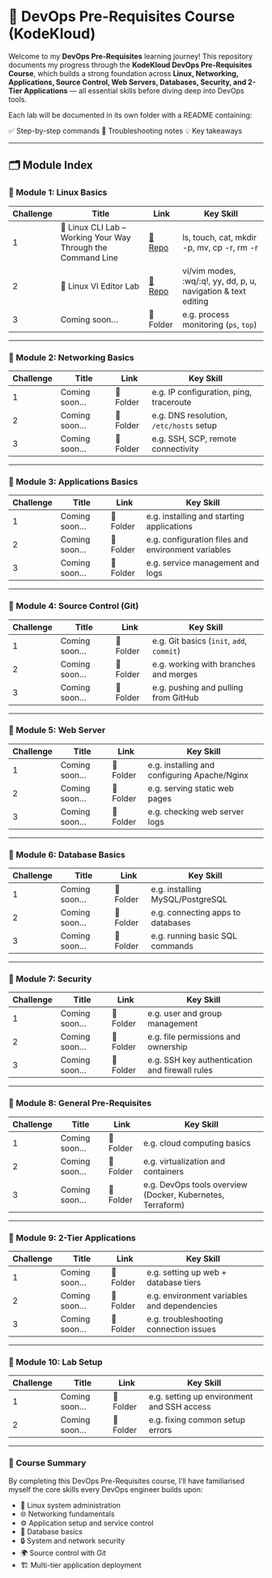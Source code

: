 # 🚀 DevOps Pre-Requisites Course (KodeKloud)

Welcome to my **DevOps Pre-Requisites** learning journey!
This repository documents my progress through the **KodeKloud DevOps Pre-Requisites Course**, which builds a strong foundation across **Linux, Networking, Applications, Source Control, Web Servers, Databases, Security, and 2-Tier Applications** — all essential skills before diving deep into DevOps tools.

Each lab will be documented in its own folder with a README containing:

✅ Step-by-step commands
🐛 Troubleshooting notes
💡 Key takeaways

---

## 🗂️ Module Index

### 🔹 Module 1: Linux Basics

| Challenge | Title        | Link      | Key Skill                                              |
| --------- | ------------ | --------- | ------------------------------------------------------ |
| 1         | 🐧 Linux CLI Lab – Working Your Way Through the Command Line | [📂 Repo](https://github.com/1suleyman/-Linux-CLI-Lab-Working-Your-Way-Through-the-Command-Line/tree/main) | ls, touch, cat, mkdir -p, mv, cp -r, rm -r            |
| 2         | 🐧 Linux VI Editor Lab | [📂 Repo](https://github.com/1suleyman/-Linux-VI-Editor-Lab---prereq-edition/tree/main) | vi/vim modes, :wq/:q!, yy, dd, p, u, navigation & text editing |
| 3         | Coming soon… | 📂 Folder | e.g. process monitoring (`ps`, `top`)                  |

---

### 🔹 Module 2: Networking Basics

| Challenge | Title        | Link      | Key Skill                               |
| --------- | ------------ | --------- | --------------------------------------- |
| 1         | Coming soon… | 📂 Folder | e.g. IP configuration, ping, traceroute |
| 2         | Coming soon… | 📂 Folder | e.g. DNS resolution, `/etc/hosts` setup |
| 3         | Coming soon… | 📂 Folder | e.g. SSH, SCP, remote connectivity      |

---

### 🔹 Module 3: Applications Basics

| Challenge | Title        | Link      | Key Skill                                          |
| --------- | ------------ | --------- | -------------------------------------------------- |
| 1         | Coming soon… | 📂 Folder | e.g. installing and starting applications          |
| 2         | Coming soon… | 📂 Folder | e.g. configuration files and environment variables |
| 3         | Coming soon… | 📂 Folder | e.g. service management and logs                   |

---

### 🔹 Module 4: Source Control (Git)

| Challenge | Title        | Link      | Key Skill                                 |
| --------- | ------------ | --------- | ----------------------------------------- |
| 1         | Coming soon… | 📂 Folder | e.g. Git basics (`init`, `add`, `commit`) |
| 2         | Coming soon… | 📂 Folder | e.g. working with branches and merges     |
| 3         | Coming soon… | 📂 Folder | e.g. pushing and pulling from GitHub      |

---

### 🔹 Module 5: Web Server

| Challenge | Title        | Link      | Key Skill                                    |
| --------- | ------------ | --------- | -------------------------------------------- |
| 1         | Coming soon… | 📂 Folder | e.g. installing and configuring Apache/Nginx |
| 2         | Coming soon… | 📂 Folder | e.g. serving static web pages                |
| 3         | Coming soon… | 📂 Folder | e.g. checking web server logs                |

---

### 🔹 Module 6: Database Basics

| Challenge | Title        | Link      | Key Skill                         |
| --------- | ------------ | --------- | --------------------------------- |
| 1         | Coming soon… | 📂 Folder | e.g. installing MySQL/PostgreSQL  |
| 2         | Coming soon… | 📂 Folder | e.g. connecting apps to databases |
| 3         | Coming soon… | 📂 Folder | e.g. running basic SQL commands   |

---

### 🔹 Module 7: Security

| Challenge | Title        | Link      | Key Skill                                      |
| --------- | ------------ | --------- | ---------------------------------------------- |
| 1         | Coming soon… | 📂 Folder | e.g. user and group management                 |
| 2         | Coming soon… | 📂 Folder | e.g. file permissions and ownership            |
| 3         | Coming soon… | 📂 Folder | e.g. SSH key authentication and firewall rules |

---

### 🔹 Module 8: General Pre-Requisites

| Challenge | Title        | Link      | Key Skill                                                  |
| --------- | ------------ | --------- | ---------------------------------------------------------- |
| 1         | Coming soon… | 📂 Folder | e.g. cloud computing basics                                |
| 2         | Coming soon… | 📂 Folder | e.g. virtualization and containers                         |
| 3         | Coming soon… | 📂 Folder | e.g. DevOps tools overview (Docker, Kubernetes, Terraform) |

---

### 🔹 Module 9: 2-Tier Applications

| Challenge | Title        | Link      | Key Skill                                   |
| --------- | ------------ | --------- | ------------------------------------------- |
| 1         | Coming soon… | 📂 Folder | e.g. setting up web + database tiers        |
| 2         | Coming soon… | 📂 Folder | e.g. environment variables and dependencies |
| 3         | Coming soon… | 📂 Folder | e.g. troubleshooting connection issues      |

---

### 🔹 Module 10: Lab Setup

| Challenge | Title        | Link      | Key Skill                                  |
| --------- | ------------ | --------- | ------------------------------------------ |
| 1         | Coming soon… | 📂 Folder | e.g. setting up environment and SSH access |
| 2         | Coming soon… | 📂 Folder | e.g. fixing common setup errors            |

---

### 📘 Course Summary

By completing this DevOps Pre-Requisites course, I’ll have familiarised myself the core skills every DevOps engineer builds upon:

* 🐧 Linux system administration
* 🌐 Networking fundamentals
* ⚙️ Application setup and service control
* 💾 Database basics
* 🔒 System and network security
* 🌍 Source control with Git
* 🏗️ Multi-tier application deployment

